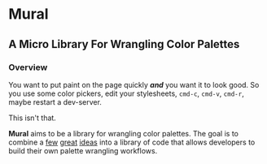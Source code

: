 # Mural

## A Micro Library For Wrangling Color Palettes


### Overview

You want to put paint on the page quickly **_and_** you want it to look good. So you
use some color pickers, edit your stylesheets,  `cmd-c`, `cmd-v`, `cmd-r`, maybe restart
a dev-server.

This isn't that. 

**Mural** aims to be a library for wrangling color palettes. The goal is to combine a [few](https://webaim.org/resources/contrastchecker/) [great](https://docs.imgix.com/apis/url/color-palette/palette) [ideas](https://github.com/w3c/wcag/issues/695) into a library of code that allows developers to build their own palette wrangling workflows.